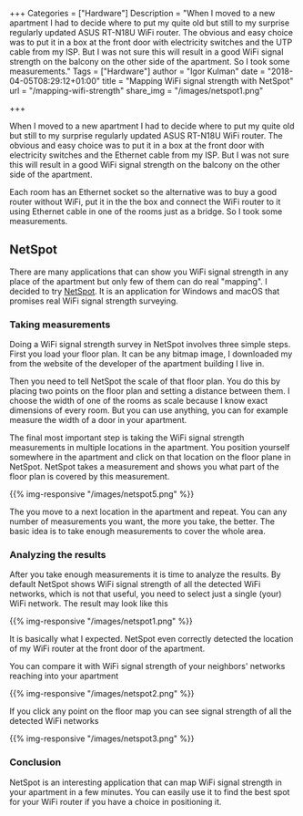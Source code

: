 +++
Categories = ["Hardware"]
Description = "When I moved to a new apartment I had to decide where to put my quite old but still to my surprise regularly updated ASUS RT-N18U WiFi router. The obvious and easy choice was to put it in a box at the front door with electricity switches and the UTP cable from my ISP. But I was not sure this will result in a good WiFi signal strength on the balcony on the other side of the apartment. So I took some measurements."
Tags = ["Hardware"]
author = "Igor Kulman"
date = "2018-04-05T08:29:12+01:00"
title = "Mapping WiFi signal strength with NetSpot"
url = "/mapping-wifi-strength"
share_img = "/images/netspot1.png"

+++

When I moved to a new apartment I had to decide where to put my quite old but still to my surprise regularly updated ASUS RT-N18U WiFi router. The obvious and easy choice was to put it in a box at the front door with electricity switches and the Ethernet cable from my ISP. But I was not sure this will result in a good WiFi signal strength on the balcony on the other side of the apartment. 

Each room has an Ethernet socket so the alternative was to buy a good router without WiFi, put it in the the box and connect the WiFi router to it using Ethernet cable in one of the rooms just as a bridge. So I took some measurements. 

## NetSpot

There are many applications that can show you WiFi signal strength in any place of the apartment but only few of them can do real "mapping". I decided to try [NetSpot](https://www.netspotapp.com/). It is an application for Windows and macOS that promises real WiFi signal strength surveying. 

### Taking measurements

Doing a WiFi signal strength survey in NetSpot involves three simple steps. First you load your floor plan. It can be any bitmap image, I downloaded my from the website of the developer of the apartment building I live in. 

Then you need to tell NetSpot the scale of that floor plan. You do this by placing two points on the floor plan and setting a distance between them. I choose the width of one of the rooms as scale because I know exact dimensions of every room. But you can use anything, you can for example measure the width of a door in your apartment.

The final most important step is taking the WiFi signal strength measurements in multiple locations in the apartment. You position yourself somewhere in the apartment and click on that location on the floor plane in NetSpot. NetSpot takes a measurement and shows you what part of the floor plan is covered by this measurement. 

<!--more-->

{{% img-responsive "/images/netspot5.png" %}}

The you move to a next location in the apartment and repeat. You can any number of measurements you want, the more you take, the better. The basic idea is to take enough measurements to cover the whole area.

### Analyzing the results

After you take enough measurements it is time to analyze the results. By default NetSpot shows WiFi signal strength of all the detected WiFi networks, which is not that useful, you need to select just a single (your) WiFi network. The result may look like this

{{% img-responsive "/images/netspot1.png" %}}

It is basically what I expected. NetSpot even correctly detected the location of my WiFi router at the front door of the apartment. 

You can compare it with WiFi signal strength of your neighbors' networks reaching into your apartment

{{% img-responsive "/images/netspot2.png" %}}

If you click any point on the floor map you can see signal strength of all the detected WiFi networks

{{% img-responsive "/images/netspot3.png" %}}

### Conclusion

NetSpot is an interesting application that can map WiFi signal strength in your apartment in a few minutes. You can easily use it to find the best spot for your WiFi router if you have a choice in positioning it. 